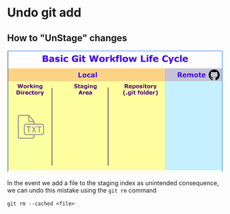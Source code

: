 # Undo git add

## How to "UnStage" changes

![Workflow](../../.gitbook/assets/screen-shot-2019-03-28-at-10.06.33-pm.png)

In the event we add a file to the staging index as unintended consequence, we can undo this mistake using the `git rm` command

```text
git rm --cached <file>
```



